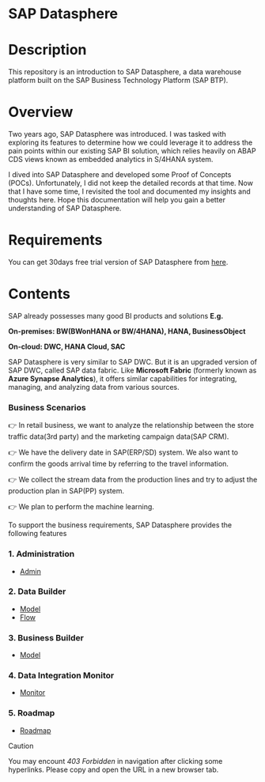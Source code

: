 # SAP Datasphere


# Description
This repository is an introduction to SAP Datasphere, a data warehouse platform built on the SAP Business Technology Platform (SAP BTP).


# Overview
Two years ago, SAP Datasphere was introduced. I was tasked with exploring its features to determine how we could leverage it to address the pain points within our existing SAP BI solution, which relies heavily on ABAP CDS views known as embedded analytics in S/4HANA system.

I dived into SAP Datasphere and developed some Proof of Concepts (POCs). Unfortunately, I did not keep the detailed records at that time. Now that I have some time, I revisited the tool and documented my insights and thoughts here. Hope this documentation will help you gain a better understanding of SAP Datasphere.


# Requirements
You can get 30days free trial version of SAP Datasphere from [here](https://www.sap.com/products/technology-platform/datasphere/trial.html).

# Contents

SAP already possesses many good BI products and solutions **E.g.**

**On-premises: BW(BWonHANA or BW/4HANA), HANA, BusinessObject**

**On-cloud: DWC, HANA Cloud, SAC**

SAP Datasphere is very similar to SAP DWC. But it is an upgraded version of SAP DWC, called SAP data fabric. Like **Microsoft Fabric** (formerly known as **Azure Synapse Analytics**), it offers similar capabilities for integrating, managing, and analyzing data from various sources.

### Business Scenarios

👉 In retail business, we want to analyze the relationship between the store traffic data(3rd party) and the marketing campaign data(SAP CRM). 

👉 We have the delivery date in SAP(ERP/SD) system. We also want to confirm the goods arrival time by referring to the travel information. 

👉 We collect the stream data from the production lines and try to adjust the production plan in SAP(PP) system. 

👉 We plan to perform the machine learning.

To support the business requirements, SAP Datasphere provides the following features 

### 1. Administration
- [Admin](Admin/README.md)
  
### 2. Data Builder
- [Model](DataBuilder/Model.md)
- [Flow](DataBuilder/Flow.md)
  
### 3. Business Builder
- [Model](BusinessBuilder/Model.md)
  
### 4. Data Integration Monitor
- [Monitor](Integration/Monitor.md)

### 5. Roadmap
- [Roadmap](Roadmpa/README.md)

> [!CAUTION]
> You may encount *403 Forbidden* in navigation after clicking some hyperlinks. Please copy and open the URL in a new browser tab.
